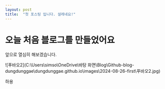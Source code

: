 ```yaml
---
layout: post
title:  "첫 포스팅 입니다. 설레네요!"
---
```


# 오늘 처음 블로그를 만들었어요

앞으로 열심히 해보겠습니다. 



![푸바오2](C:\Users\simso\OneDrive\바탕 화면\Blog\Github-blog-dungdunggae\dungdunggae.github.io\images\2024-08-26-first\푸바오2.jpg)



하용

